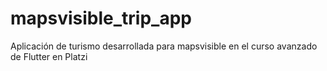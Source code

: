 # mapsvisible_trip_app
Aplicación de turismo desarrollada para mapsvisible en el curso avanzado de Flutter en Platzi
